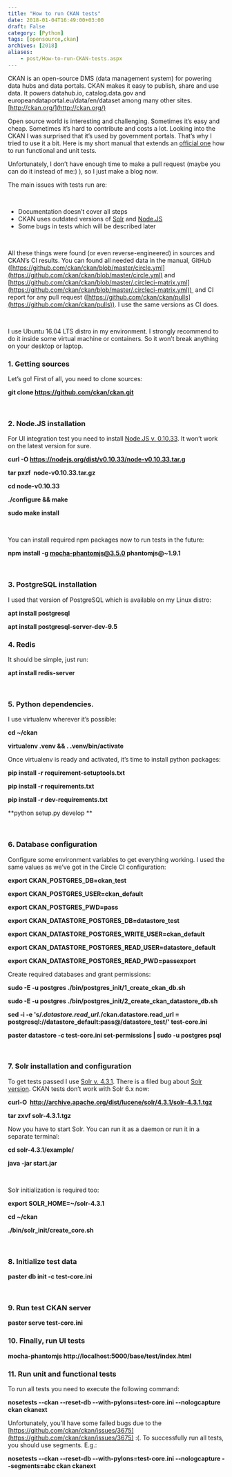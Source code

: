 ```yaml
---
title: "How to run CKAN tests"
date: 2018-01-04T16:49:00+03:00
draft: False
category: [Python]
tags: [opensource,ckan]
archives: [2018]
aliases:
    - post/How-to-run-CKAN-tests.aspx
---
```



CKAN is an open-source DMS (data management system) for powering data hubs and data portals. CKAN makes it easy to publish, share and use data. It powers datahub.io, catalog.data.gov and europeandataportal.eu/data/en/dataset among many other sites. [http://ckan.org/](http://ckan.org/)

Open source world is interesting and challenging. Sometimes it’s easy and cheap. Sometimes it’s hard to contribute and costs a lot. Looking into the CKAN I was surprised that it’s used by government portals. That’s why I tried to use it a bit. Here is my short manual that extends an [official one](http://docs.ckan.org/en/latest/contributing/test.html) how to run functional and unit tests.

Unfortunately, I don’t have enough time to make a pull request (maybe you can do it instead of me:) ), so I just make a blog now.

The main issues with tests run are:

 

- Documentation doesn’t cover all steps
- CKAN uses outdated versions of [Solr](http://lucene.apache.org/solr/) and [Node.JS](https://nodejs.org/en/)
- Some bugs in tests which will be described later

 

All these things were found (or even reverse-engineered) in sources and CKAN’s CI results. You can found all needed data in the manual, GitHub ([https://github.com/ckan/ckan/blob/master/circle.yml](https://github.com/ckan/ckan/blob/master/circle.yml) and [https://github.com/ckan/ckan/blob/master/.circleci-matrix.yml](https://github.com/ckan/ckan/blob/master/.circleci-matrix.yml))  and CI report for any pull request ([https://github.com/ckan/ckan/pulls](https://github.com/ckan/ckan/pulls)). I use the same versions as CI does.

 

I use Ubuntu 16.04 LTS distro in my environment. I strongly recommend to do it inside some virtual machine or containers. So it won’t break anything on your desktop or laptop.

### 1. Getting sources

Let’s go! First of all, you need to clone sources:

**git clone https://github.com/ckan/ckan.git**

 

### 2. Node.JS installation

For UI integration test you need to install [Node.JS v. 0.10.33](https://nodejs.org/en/blog/release/v0.10.33/). It won’t work on the latest version for sure. 

**curl -O https://nodejs.org/dist/v0.10.33/node-v0.10.33.tar.g**

**tar pxzf  node-v0.10.33.tar.gz**

**cd node-v0.10.33**

**./configure && make**

**sudo make install**

 

You can install required npm packages now to run tests in the future:

**npm install -g mocha-phantomjs@3.5.0 phantomjs@~1.9.1**

 

### 3. PostgreSQL installation

I used that version of PostgreSQL which is available on my Linux distro:

**apt install postgresql**

**apt install postgresql-server-dev-9.5**

### 4. Redis

It should be simple, just run:

**apt install redis-server**

 

### 5. Python dependencies.

I use virtualenv wherever it’s possible:

**cd ~/ckan**

**virtualenv .venv && . .venv/bin/activate**

Once virtualenv is ready and activated, it’s time to install python packages:

**pip install -r requirement-setuptools.txt**

**pip install -r requirements.txt**

**pip install -r dev-requirements.txt**

**python setup.py develop **

 

### 6. Database configuration

Configure some environment variables to get everything working. I used the same values as we’ve got in the Circle CI configuration:

**export CKAN_POSTGRES_DB=ckan_test**

**export CKAN_POSTGRES_USER=ckan_default**

**export CKAN_POSTGRES_PWD=pass**

**export CKAN_DATASTORE_POSTGRES_DB=datastore_test**

**export CKAN_DATASTORE_POSTGRES_WRITE_USER=ckan_default**

**export CKAN_DATASTORE_POSTGRES_READ_USER=datastore_default**

**export CKAN_DATASTORE_POSTGRES_READ_PWD=passexport**

Create required databases and grant permissions:

**sudo -E -u postgres ./bin/postgres_init/1_create_ckan_db.sh**

**sudo -E -u postgres ./bin/postgres_init/2_create_ckan_datastore_db.sh**

**sed -i -e 's/.*datastore.read_url.*/ckan.datastore.read_url = postgresql:\/\/datastore_default:pass@\/datastore_test/' test-core.ini**

**paster datastore -c test-core.ini set-permissions | sudo -u postgres psql**

 

### 7. Solr installation and configuration

To get tests passed I use [Solr v. 4.3.1](http://archive.apache.org/dist/lucene/solr/4.3.1/). There is a filed bug about [Solr version](https://github.com/ckan/ckan/issues/3673). CKAN tests don’t work with Solr 6.x now:

**curl-O  http://archive.apache.org/dist/lucene/solr/4.3.1/solr-4.3.1.tgz**

**tar zxvf solr-4.3.1.tgz**

Now you have to start Solr. You can run it as a daemon or run it in a separate terminal:

**cd solr-4.3.1/example/**

**java -jar start.jar**

 

Solr initialization is required too:

**export SOLR_HOME=~/solr-4.3.1**

**cd ~/ckan**

**./bin/solr_init/create_core.sh**

 

### 8. Initialize test data

**paster db init -c test-core.ini**

 

### 9. Run test CKAN server

**paster serve test-core.ini**

### 10. Finally, run UI tests

**mocha-phantomjs http://localhost:5000/base/test/index.html**

### 11. Run unit and functional tests

To run all tests you need to execute the following command:

**nosetests --ckan --reset-db --with-pylons=test-core.ini --nologcapture ckan ckanext**

Unfortunately, you’ll have some failed bugs due to the [https://github.com/ckan/ckan/issues/3675](https://github.com/ckan/ckan/issues/3675) :(. To successfully run all tests, you should use segments. E.g.:

**nosetests --ckan --reset-db --with-pylons=test-core.ini --nologcapture --segments=abc ckan ckanext**

 

